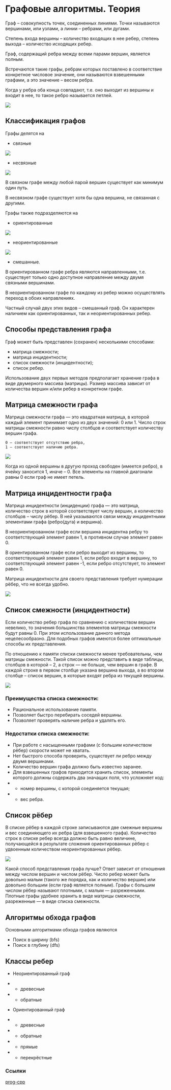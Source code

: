 # Графовые алгоритмы. Теория

Граф – совокупность точек, соединенных линиями. Точки называются вершинами, или узлами, а линии – ребрами, или дугами.

Степень входа вершины – количество входящих в нее ребер, степень выхода – количество исходящих ребер.

Граф, содержащий ребра между всеми парами вершин, является полным.

Встречаются такие графы, ребрам которых поставлено в соответствие конкретное числовое значение, они называются взвешенными графами, а это значение – весом ребра.

Когда у ребра оба конца совпадают, т.е. оно выходит из вершины и входит в нее, то такое ребро называется петлей.

![](./static/graf4.png)


## Классификация графов

Графы делятся на

* связные

![](./static/graf1.png)

* несвязные

![](./static/graf2.png)

В связном графе между любой парой вершин существует как минимум один путь.

В несвязном графе существует хотя бы одна вершина, не связанная с другими.

Графы также подразделяются на

* ориентированные

![](./static/graf3.png)

* неориентированные

![](./static/graf1.png)

* смешанные.

В ориентированном графе ребра являются направленными, т.е. существует только одно доступное направление между двумя связными вершинами.

В неориентированном графе по каждому из ребер можно осуществлять переход в обоих направлениях.

Частный случай двух этих видов – смешанный граф. Он характерен наличием как ориентированных, так и неориентированных ребер.

## Способы представления графа

Граф может быть представлен (сохранен) несколькими способами:

* матрица смежности;
* матрица инцидентности;
* список смежности (инцидентности);
* список ребер.

Использование двух первых методов предполагает хранение графа в виде двумерного массива (матрицы). Размер массива зависит от количества вершин и/или ребер в конкретном графе.

## Матрица смежности графа

Матрица смежности графа — это квадратная матрица, в которой каждый элемент принимает одно из двух значений: 0 или 1.
Число строк матрицы смежности равно числу столбцов и соответствует количеству вершин графа.

```
0 – соответствует отсутствию ребра,
1 – соответствует наличию ребра.
```
![](./static/graf5.png)

Когда из одной вершины в другую проход свободен (имеется ребро), в ячейку заносится 1, иначе – 0. Все элементы на главной диагонали равны 0 если граф не имеет петель.

## Матрица инцидентности графа

Матрица инцидентности (инциденции) графа — это матрица, количество строк в которой соответствует числу вершин, а количество столбцов – числу рёбер. В ней указываются связи между инцидентными элементами графа (ребро(дуга) и вершина).

В неориентированном графе если вершина инцидентна ребру то соответствующий элемент равен 1, в противном случае элемент равен 0.

В ориентированном графе если ребро выходит из вершины, то соответствующий элемент равен 1, если ребро входит в вершину, то соответствующий элемент равен -1, если ребро отсутствует, то элемент равен 0.

Матрица инцидентности для своего представления требует нумерации рёбер, что не всегда удобно.

![](./static/graf6.png)

## Список смежности (инцидентности)

Если количество ребер графа по сравнению с количеством вершин невелико, то значения большинства элементов матрицы смежности будут равны 0. При этом использование данного метода нецелесообразно. Для подобных графов имеются более оптимальные способы их представления.

По отношению к памяти списки смежности менее требовательны, чем матрицы смежности. Такой список можно представить в виде таблицы, столбцов в которой – 2, а строк — не больше, чем вершин в графе.
В каждой строке в первом столбце указана вершина выхода, а во втором столбце – список вершин, в которые входят ребра из текущей вершины.


![](./static/graf7.png)

### Преимущества списка смежности:

* Рациональное использование памяти.
* Позволяет быстро перебирать соседей вершины.
* Позволяет проверять наличие ребра и удалять его.

### Недостатки списка смежности:

* При работе с насыщенными графами (с большим количеством рёбер) скорости может не хватать.
* Нет быстрого способа проверить, существует ли ребро между двумя вершинами.
* Количество вершин графа должно быть известно заранее.
* Для взвешенных графов приходится хранить список, элементы которого должны содержать два значащих поля, что усложняет код:
* * номер вершины, с которой соединяется текущая;
* * вес ребра.

## Список рёбер
В списке рёбер в каждой строке записываются две смежные вершины и вес соединяющего их ребра (для взвешенного графа).
Количество строк в списке ребер всегда должно быть равно величине, получающейся в результате сложения ориентированных рёбер с удвоенным количеством неориентированных рёбер.

![](./static/graf8.png)

Какой способ представления графа лучше? Ответ зависит от отношения между числом вершин и числом рёбер. Число ребер может быть довольно малым (такого же порядка, как и количество вершин) или довольно большим (если граф является полным). Графы с большим числом рёбер называют плотными, с малым — разреженными. Плотные графы удобнее хранить в виде матрицы смежности, разреженные — в виде списка смежности.

## Алгоритмы обхода графов

Основными алгоритмами обхода графов являются

* Поиск в ширину (bfs)
* Поиск в глубину (dfs)

## Классы ребер

* Неориентированный граф
* * древесные
* * обратные

* Ориентированный граф
* * древесные
* * обратные
* * прямые
* * перекрёстные

### Ссылки

[prog-cpp](https://prog-cpp.ru/data-graph/)
